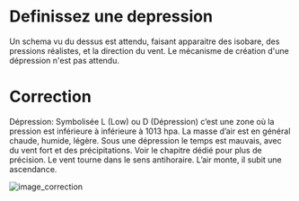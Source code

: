 ﻿# Definissez une depression
  Un schema vu du dessus est attendu, faisant apparaitre des isobare, des pressions réalistes, et la direction du vent.
  Le mécanisme de création d'une dépression n'est pas attendu.

# Correction

Dépression: Symbolisée L (Low) ou D (Dépression) c’est une zone où la pression est inférieure à inférieure à 1013 hpa. La masse d’air est en général chaude, humide, légère. Sous une dépression le temps est mauvais, avec du vent fort et des précipitations. Voir le chapitre dédié pour plus de précision.
Le vent tourne dans le sens antihoraire. L’air monte, il subit une ascendance. 

![image_correction](./images/depression_haut.png)